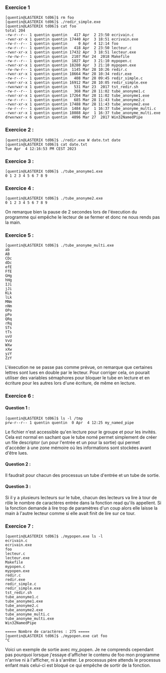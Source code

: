 ### Exercice 1
```shell
[quentin@LASTERIX td06]$ rm foo 
[quentin@LASTERIX td06]$ ./redir_simple.exe 
[quentin@LASTERIX td06]$ cat foo 
total 204
-rw-r--r-- 1 quentin quentin   417 Apr  2 23:50 ecrivain.c
-rwxr-xr-x 1 quentin quentin 17440 Apr  3 18:51 ecrivain.exe
-rw-r--r-- 1 quentin quentin     0 Apr  4 12:14 foo
-rw-r--r-- 1 quentin quentin   418 Apr  2 23:50 lecteur.c
-rwxr-xr-x 1 quentin quentin 17432 Apr  3 18:51 lecteur.exe
-rw-rw-r-- 1 quentin quentin  2107 Mar 24  2018 Makefile
-rw-r--r-- 1 quentin quentin  1027 Apr  3 21:10 mypopen.c
-rwxr-xr-x 1 quentin quentin 18280 Apr  3 21:10 mypopen.exe
-rw-rw-r-- 1 quentin quentin  1145 Mar 28 10:26 redir.c
-rwxr-xr-x 1 quentin quentin 18664 Mar 28 10:34 redir.exe
-rw-r--r-- 1 quentin quentin   408 Mar 28 09:45 redir_simple.c
-rwxr-xr-x 1 quentin quentin 16912 Mar 28 10:05 redir_simple.exe
-rwxrwxr-x 1 quentin quentin   531 Mar 23  2017 tst_redir.sh
-rw-r--r-- 1 quentin quentin   368 Mar 28 11:02 tube_anonyme1.c
-rwxr-xr-x 1 quentin quentin 17264 Mar 28 11:02 tube_anonyme1.exe
-rw-r--r-- 1 quentin quentin   685 Mar 28 11:43 tube_anonyme2.c
-rwxr-xr-x 1 quentin quentin 17488 Mar 28 11:43 tube_anonyme2.exe
-rw-r--r-- 1 quentin quentin  1484 Apr  1 16:37 tube_anonyme_multi.c
-rwxr-xr-x 1 quentin quentin 18088 Apr  1 16:37 tube_anonyme_multi.exe
drwxrwxr-x 6 quentin quentin  4096 Mar 27  2017 Win32NamedPipe
```


### Exercice 2 :
```shell
[quentin@LASTERIX td06]$ ./redir.exe W date.txt date
[quentin@LASTERIX td06]$ cat date.txt 
Tue Apr  4 12:16:53 PM CEST 2023
```



### Exercice 3 :
```shell
[quentin@LASTERIX td06]$ ./tube_anonyme1.exe 
0 1 2 3 4 5 6 7 8 9 
```



### Exercice 4 :
```shell
[quentin@LASTERIX td06]$ ./tube_anonyme2.exe 
0 1 2 3 4 5 6 7 8 9  
```
On remarque bien la pause de 2 secondes lors de l'éxecution du programme qui empêche le lecteur de se fermer et donc ne nous rends pas la main.


### Exercice 5 :
```shell
[quentin@LASTERIX td06]$ ./tube_anonyme_multi.exe 
ab
AB
CDc
dDc
efE
FfE
GHg
hHg
IJi
jJi
KLk
lLk
MNm
nNm
OPo
pPo
QRq
rRq
STs
tTs
uvU
VvU
WXw
xXw
yzY
ZzY
```
L'éxecution ne se passe pas comme prévue, on remarque que certaines lettres sont lues en double par le lecteur. Pour corriger cela, on pourait utiliser des variables sémaphores pour bloquer le tube en lecture et en écriture pour les autres lors d'une écriture, de même en lecture.


### Exercice 6 :
#### Question 1 :
```shell
[quentin@LASTERIX td06]$ ls -l /tmp
prw-r--r-- 1 quentin quentin  0 Apr  4 12:25 my_named_pipe
```
Le fichier n'est accessible qu'en lecture pour le groupe et pour les invités. Cela est normal en sachant que le tube nomé permet simplement de créer un file descriptor (un pour l'entrée et un pour la sortie) qui permet d'accéder à une zone mémoire où les informations sont stockées avant d'être lues.

#### Question 2 :
Il faudrait pour chacun des processus un tube d'entrée et un tube de sortie.

#### Question 3 :
Si il y a plusieurs lecteurs sur le tube, chacun des lecteurs va lire à tour de rôle le nombre de caractères entrée dans la fonction read qu'ils appellent. Si la fonction demande à lire trop de paramètres d'un coup alors elle laisse la main à l'autre lecteur comme si elle avait finit de lire sur ce tour.


### Exercice 7 :
```shell
[quentin@LASTERIX td06]$ ./mypopen.exe ls -l
ecrivain.c
ecrivain.exe
foo
lecteur.c
lecteur.exe
Makefile
mypopen.c
mypopen.exe
redir.c
redir.exe
redir_simple.c
redir_simple.exe
tst_redir.sh
tube_anonyme1.c
tube_anonyme1.exe
tube_anonyme2.c
tube_anonyme2.exe
tube_anonyme_multi.c
tube_anonyme_multi.exe
Win32NamedPipe

===== Nombre de caractères : 275 =====
[quentin@LASTERIX td06]$ ./mypopen.exe cat foo
^C
```
Voici un exemple de sortie avec my_popen. Je ne comprends cependant pas pourquoi lorsque j'essaye d'afficher le contenu de foo mon programme n'arrive ni à l'afficher, ni à s'arrêter. Le processus père attends le processus enfant mais celui-ci est bloqué ce qui empêche de sortir de la fonction.
